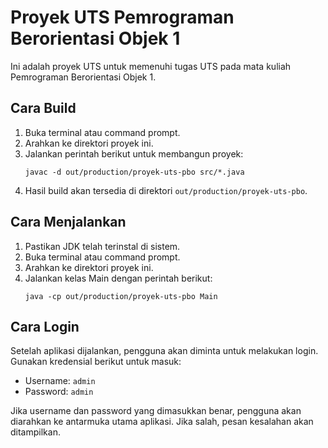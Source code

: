 # Proyek UTS Pemrograman Berorientasi Objek 1

Ini adalah proyek UTS untuk memenuhi tugas UTS pada mata kuliah Pemrograman Berorientasi Objek 1.

## Cara Build

1. Buka terminal atau command prompt.
2. Arahkan ke direktori proyek ini.
3. Jalankan perintah berikut untuk membangun proyek:
    ```shell
    javac -d out/production/proyek-uts-pbo src/*.java
    ```
4. Hasil build akan tersedia di direktori `out/production/proyek-uts-pbo`.

## Cara Menjalankan

1. Pastikan JDK telah terinstal di sistem.
2. Buka terminal atau command prompt.
3. Arahkan ke direktori proyek ini.
4. Jalankan kelas Main dengan perintah berikut:
    ```shell
    java -cp out/production/proyek-uts-pbo Main
    ```

## Cara Login

Setelah aplikasi dijalankan, pengguna akan diminta untuk melakukan login. Gunakan kredensial berikut untuk masuk:

* Username: `admin`
* Password: `admin`

Jika username dan password yang dimasukkan benar, pengguna akan diarahkan ke antarmuka utama aplikasi. Jika salah, pesan kesalahan akan ditampilkan.
